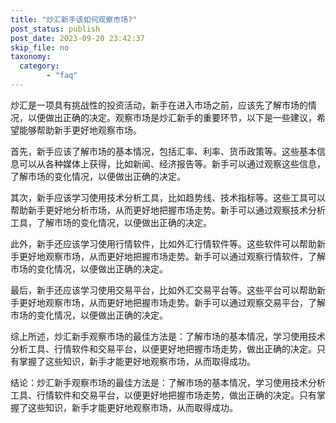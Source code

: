 ```yaml
---
title: "炒汇新手该如何观察市场?"
post_status: publish
post_date: 2023-09-20 23:42:37
skip_file: no
taxonomy:
  category:
        - "faq"
---
```


炒汇是一项具有挑战性的投资活动，新手在进入市场之前，应该先了解市场的情况，以便做出正确的决定。观察市场是炒汇新手的重要环节，以下是一些建议，希望能够帮助新手更好地观察市场。

首先，新手应该了解市场的基本情况，包括汇率、利率、货币政策等。这些基本信息可以从各种媒体上获得，比如新闻、经济报告等。新手可以通过观察这些信息，了解市场的变化情况，以便做出正确的决定。

其次，新手应该学习使用技术分析工具，比如趋势线、技术指标等。这些工具可以帮助新手更好地分析市场，从而更好地把握市场走势。新手可以通过观察技术分析工具，了解市场的变化情况，以便做出正确的决定。

此外，新手还应该学习使用行情软件，比如外汇行情软件等。这些软件可以帮助新手更好地观察市场，从而更好地把握市场走势。新手可以通过观察行情软件，了解市场的变化情况，以便做出正确的决定。

最后，新手还应该学习使用交易平台，比如外汇交易平台等。这些平台可以帮助新手更好地观察市场，从而更好地把握市场走势。新手可以通过观察交易平台，了解市场的变化情况，以便做出正确的决定。

综上所述，炒汇新手观察市场的最佳方法是：了解市场的基本情况，学习使用技术分析工具、行情软件和交易平台，以便更好地把握市场走势，做出正确的决定。只有掌握了这些知识，新手才能更好地观察市场，从而取得成功。

结论：炒汇新手观察市场的最佳方法是：了解市场的基本情况，学习使用技术分析工具、行情软件和交易平台，以便更好地把握市场走势，做出正确的决定。只有掌握了这些知识，新手才能更好地观察市场，从而取得成功。
